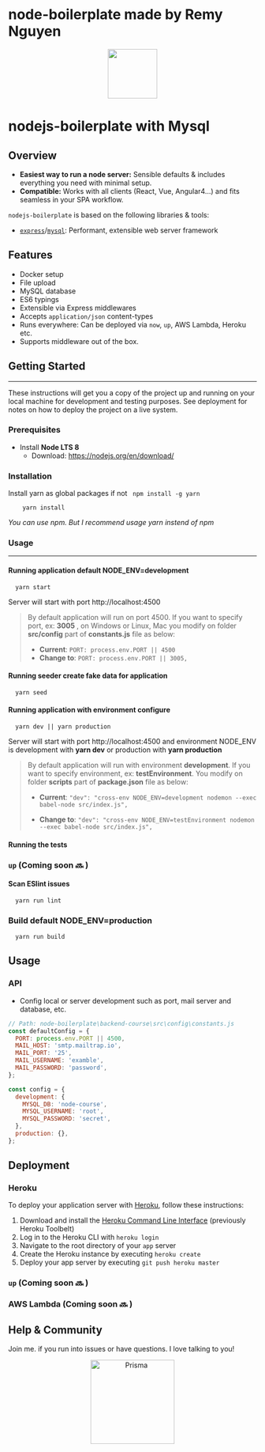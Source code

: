 # node-boilerplate made by Remy Nguyen
<p align="center"><img src="https://www.eddisrupt.com/img/nodejs.png" width="100" /></p>

# nodejs-boilerplate with Mysql

## Overview

* **Easiest way to run a node server:** Sensible defaults & includes everything you need with minimal setup.
* **Compatible:** Works with all clients (React, Vue, Angular4...) and fits seamless in your SPA workflow.

`nodejs-boilerplate` is based on the following libraries & tools:

* [`express`](https://github.com/expressjs/express)/[`mysql`](http://docs.sequelizejs.com): Performant, extensible web server framework

## Features

* Docker setup
* File upload
* MySQL database
* ES6 typings
* Extensible via Express middlewares
* Accepts `application/json` content-types
* Runs everywhere: Can be deployed via `now`, `up`, AWS Lambda, Heroku etc.
* Supports middleware out of the box.


## Getting Started
***
These instructions will get you a copy of the project up and running on your local machine for development and testing purposes. See deployment for notes on how to deploy the project on a live system.

### Prerequisites

- Install **Node LTS 8** 
  - Download: https://nodejs.org/en/download/


### Installation

  Install yarn as global packages if not ``` npm install -g yarn```
```
    yarn install
```
*You can use npm. But I recommend usage yarn instend of npm*

### Usage
***

#### Running application default NODE_ENV=development 

```
  yarn start
```

Server will start with port http://localhost:4500

> By default application will run on port 4500. If you want to specify port, ex: **3005** , on Windows or Linux, Mac you modify on folder **src/config** part of **constants.js** file as below:
>  - **Current**: ``` PORT: process.env.PORT || 4500 ```  
>  - **Change to**: ``` PORT: process.env.PORT || 3005, ```

#### Running seeder create fake data for application

```
  yarn seed
```

#### Running application with environment configure 

```
  yarn dev || yarn production
```

Server will start with port http://localhost:4500 and environment NODE_ENV is development with **yarn dev** or production with **yarn production**

> By default application will run with environment **development**. If you want to specify environment, ex: **testEnvironment**. You modify on folder **scripts** part of **package.json** file as below:
>  - **Current**: ``` "dev": "cross-env NODE_ENV=development nodemon --exec babel-node src/index.js", ```  
>
>  - **Change to**: ``` "dev": "cross-env NODE_ENV=testEnvironment nodemon --exec babel-node src/index.js", ```

 
    
#### Running the tests

### `up` (Coming soon 🔜 )

#### Scan ESlint issues

```
  yarn run lint
```

### Build default NODE_ENV=production

```
  yarn run build
```


## Usage

### API
* Config local or server development such as port, mail server and database, etc.
```js
// Path: node-boilerplate\backend-course\src\config\constants.js
const defaultConfig = {
  PORT: process.env.PORT || 4500,
  MAIL_HOST: 'smtp.mailtrap.io',
  MAIL_PORT: '25',
  MAIL_USERNAME: 'examble',
  MAIL_PASSWORD: 'password',
};

const config = {
  development: {
    MYSQL_DB: 'node-course',
    MYSQL_USERNAME: 'root',
    MYSQL_PASSWORD: 'secret',
  },
  production: {},
};

```

## Deployment

### Heroku

To deploy your application server with [Heroku](https://heroku.com), follow these instructions:

1.  Download and install the [Heroku Command Line Interface](https://devcenter.heroku.com/articles/heroku-cli#download-and-install) (previously Heroku Toolbelt)
2.  Log in to the Heroku CLI with `heroku login`
3.  Navigate to the root directory of your `app` server
4.  Create the Heroku instance by executing `heroku create`
5.  Deploy your app server by executing `git push heroku master`

### `up` (Coming soon 🔜 )

### AWS Lambda (Coming soon 🔜 )

## Help & Community

Join me. if you run into issues or have questions. I love talking to you!

<p align="center"><a href="https://oss.prisma.io"><img src="https://imgur.com/IMU2ERq.png" alt="Prisma" height="170px"></a></p>
